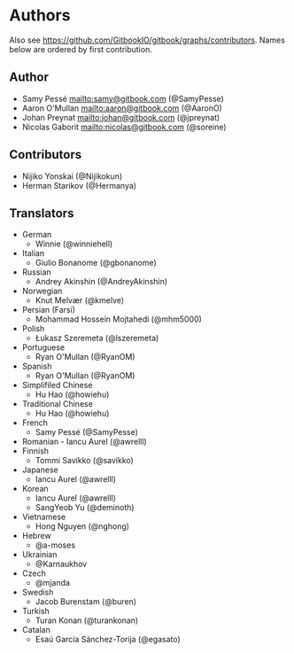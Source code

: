 # Authors

Also see https://github.com/GitbookIO/gitbook/graphs/contributors. Names below are ordered by first contribution.

## Author

* Samy Pessé <mailto:samy@gitbook.com> (@SamyPesse)
* Aaron O'Mullan <mailto:aaron@gitbook.com> (@AaronO)
* Johan Preynat <mailto:johan@gitbook.com> (@jpreynat)
* Nicolas Gaborit <mailto:nicolas@gitbook.com> (@soreine)

## Contributors

* Nijiko Yonskai (@Nijikokun)
* Herman Starikov (@Hermanya)

## Translators

* German
  * Winnie (@winniehell)
* Italian
  * Giulio Bonanome (@gbonanome)
* Russian
  * Andrey Akinshin (@AndreyAkinshin)
* Norwegian
  * Knut Melvær (@kmelve)
* Persian (Farsi)
  * Mohammad Hossein Mojtahedi (@mhm5000)
* Polish
  * Łukasz Szeremeta (@lszeremeta)
* Portuguese
  * Ryan O'Mullan (@RyanOM)
* Spanish
  * Ryan O'Mullan (@RyanOM)
* Simplifiled Chinese
  * Hu Hao (@howiehu)
* Traditional Chinese
  * Hu Hao (@howiehu)
* French
  * Samy Pessé (@SamyPesse)
* Romanian - Iancu Aurel (@awrelll)
* Finnish
  * Tommi Savikko (@savikko)
* Japanese
  * Iancu Aurel (@awrelll)
* Korean
  * Iancu Aurel (@awrelll)
  * SangYeob Yu (@deminoth)
* Vietnamese
  * Hong Nguyen (@nghong)
* Hebrew
  * @a-moses
* Ukrainian
  * @Karnaukhov
* Czech
  * @mjanda
* Swedish
  * Jacob Burenstam (@buren)
* Turkish
  * Turan Konan (@turankonan)
* Catalan
  * Esaú García Sánchez-Torija (@egasato)
